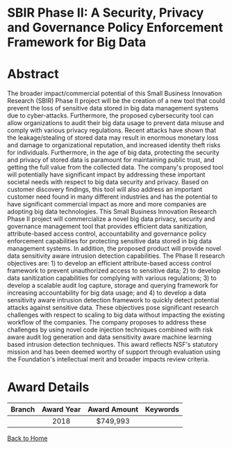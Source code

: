 
SBIR Phase II: A Security, Privacy and Governance Policy Enforcement Framework for Big Data
===========================================================================================

# Abstract


The broader impact/commercial potential of this Small Business Innovation Research (SBIR) Phase II project will be the creation of a new tool that could prevent the loss of sensitive data stored in big data management systems due to cyber-attacks. Furthermore, the proposed cybersecurity tool can allow organizations to audit their big data usage to prevent data misuse and comply with various privacy regulations. Recent attacks have shown that the leakage/stealing of stored data may result in enormous monetary loss and damage to organizational reputation, and increased identity theft risks for individuals. Furthermore, in the age of big data, protecting the security and privacy of stored data is paramount for maintaining public trust, and getting the full value from the collected data. The company's proposed tool will potentially have significant impact by addressing these important societal needs with respect to big data security and privacy. Based on customer discovery findings, this tool will also address an important customer need found in many different industries and has the potential to have significant commercial impact as more and more companies are adopting big data technologies. This Small Business Innovation Research Phase II project will commercialize a novel big data privacy, security and governance management tool that provides efficient data sanitization, attribute-based access control, accountability and governance policy enforcement capabilities for protecting sensitive data stored in big data management systems. In addition, the proposed product will provide novel data sensitivity aware intrusion detection capabilities. The Phase II research objectives are: 1) to develop an efficient attribute-based access control framework to prevent unauthorized access to sensitive data; 2) to develop data sanitization capabilities for complying with various regulations; 3) to develop a scalable audit log capture, storage and querying framework for increasing accountability for big data usage; and 4) to develop a data sensitivity aware intrusion detection framework to quickly detect potential attacks against sensitive data. These objectives pose significant research challenges with respect to scaling to big data without impacting the existing workflow of the companies. The company proposes to address these challenges by using novel code injection techniques combined with risk aware audit log generation and data sensitivity aware machine learning based intrusion detection techniques. This award reflects NSF's statutory mission and has been deemed worthy of support through evaluation using the Foundation's intellectual merit and broader impacts review criteria.  

# Award Details

|Branch|Award Year|Award Amount|Keywords|
| :---: | :---: | :---: | :---: |
||2018|$749,993||
  
  


[Back to Home](https://github.com/chrischow/dod_sbir_awards/Reports/JT/#382)